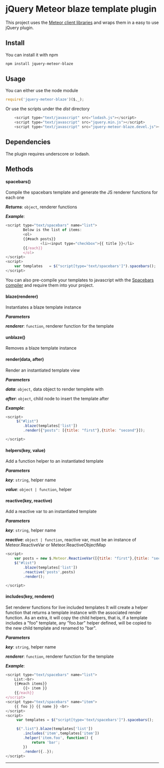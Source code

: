 # jQuery Meteor blaze template plugin
This project uses the [Meteor client libraries](https://github.com/eface2face/meteor-client) and wraps them in a easy to use jQuery plugin.

## Install
You can install it with npm
```bash
npm install jquery-meteor-blaze
```
## Usage
You can either use the node module
```js
require('jquery-meteor-blaze')($,_);
```
Or use the scripts under the *dist* directory
```js
    <script type="text/javascript" src="lodash.js"></script>
    <script type="text/javascript" src="jquery.min.js"></script>
    <script type="text/javascript" src="jquery-meteor-blaze.devel.js"></script>
```

## Dependencies
The plugin requires underscore or lodash.

## Methods

#### spacebars() 

Compile the spacebars template and generate the JS renderer functions for each one

***Returns***: `object`, renderer functions

***Example***:
```js
<script type="text/spacebars" name="list">
        Below is the list of items:
        <ol>
        {{#each posts}}
                <li><input type="checkbox">{{ title }}</li>
        {{/each}}
        </ol>
</script>
<script>
	var templates   = $("script[type='text/spacebars']").spacebars();
</script>
```

You can also pre-compile your templates to javascript with the [Spacebars compiler](https://github.com/eface2face/spacebars-compiler) and require them into your project.

#### blaze(renderer) 

Instantiates a blaze template instance

***Parameters***

***renderer***: `function`, renderer function for the template

#### unblaze() 

Removes a blaze template instance


#### render(data, after) 

Render an instantiated template view

***Parameters***

***data***: `object`, data object to render templete with

***after***: `object`, child node to insert the template after

***Example***:
```js
<script>
	 $("#list")
		.blaze(templates['list'])
		.render({"posts": [{title: "first"},{title: "second"}]);

</script>
```


#### helpers(key, value) 

Add a function helper to an instantiated template

***Parameters***

***key***: `string`, helper name

***value***: `object | function`, helper



#### reactive(key, reactive) 

Add a reactive var to an instantiated template

***Parameters***

***key***: `string`, helper name

***reactive***: `object | function`, reactive var, must be an instance of Meteor.ReactiveVar or Meteor.ReactiveObjectMap


```js
<script>
	var posts = new $.Meteor.ReactiveVar([{title: "first"},{title: "second"}]);
	$("#list")
		.blaze(templates['list'])
		.reactive('posts',posts)
		.render();

</script>
```


#### includes(key, renderer) 

Set renderer functions for live included templates
It will create a helper function that returns a template instance with the associated render function. As an extra, it will copy the child helpers, that is, if a template includes a "foo" template, any "foo.bar" helper defined, will be copied to the new child template and renamed to "bar".

***Parameters***

***key***: `string`, helper name

***renderer***: `function`, renderer function for the template


***Example***:
```js
<script type="text/spacebars" name="list">
	List:<br>
	{{#each items}}
		{{> item }}
	{{/each}}
</script>
<script type="text/spacebars" name="item">
	{{ foo }} {{ name }} <br>
</script>
<script>
	 var templates = $("script[type='text/spacebars']").spacebars();

	 $(".list").blaze(templates['list'])
		.includes('item',templates['item'])
		.helper('item.foo', function() {
			return 'bar';
		})
		.render({..});
</script> 
```



** ** **










